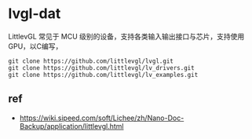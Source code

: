 
# lvgl-dat

LittlevGL 常见于 MCU 级别的设备，支持各类输入输出接口与芯片，支持使用GPU，以C编写，

    git clone https://github.com/littlevgl/lvgl.git
    git clone https://github.com/littlevgl/lv_drivers.git
    git clone https://github.com/littlevgl/lv_examples.git


## ref 

- https://wiki.sipeed.com/soft/Lichee/zh/Nano-Doc-Backup/application/littlevgl.html